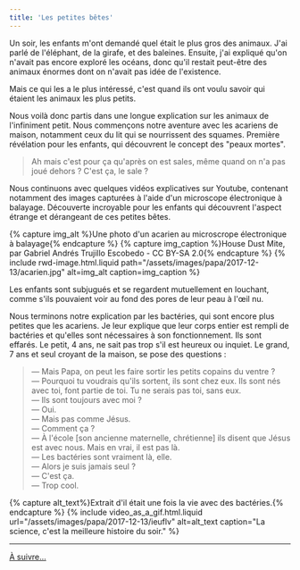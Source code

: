 ```yaml
---
title: 'Les petites bêtes'
---
```


Un soir, les enfants m'ont demandé quel était le plus gros des animaux. J'ai
parlé de l'éléphant, de la girafe, et des baleines. Ensuite, j'ai expliqué qu'on
n'avait pas encore exploré les océans, donc qu'il restait peut-être des animaux
énormes dont on n'avait pas idée de l'existence.

Mais ce qui les a le plus intéressé, c'est quand ils ont voulu savoir qui
étaient les animaux les plus petits.

<!-- more -->

Nous voilà donc partis dans une longue explication sur les animaux de
l'infiniment petit. Nous commençons notre aventure avec les acariens de maison,
notamment ceux du lit qui se nourrissent des squames. Première révélation pour
les enfants, qui découvrent le concept des "peaux mortes".

> Ah mais c'est pour ça qu'après on est sales, même quand on n'a pas joué dehors
> ? C'est ça, le sale ?

Nous continuons avec quelques vidéos explicatives sur Youtube, contenant
notamment des images capturées à l'aide d'un microscope électronique à balayage.
Découverte incroyable pour les enfants qui découvrent l'aspect étrange et
dérangeant de ces petites bêtes.

{% capture img_alt %}Une photo d'un acarien au microscrope électronique à
balayage{% endcapture %} {% capture img_caption %}House Dust Mite, par Gabriel
Andrés Trujillo Escobedo - CC BY-SA 2.0{% endcapture %}
{% include rwd-image.html.liquid
path="/assets/images/papa/2017-12-13/acarien.jpg"
alt=img_alt
caption=img_caption
%}

Les enfants sont subjugués et se regardent mutuellement en louchant, comme s'ils
pouvaient voir au fond des pores de leur peau à l'œil nu.

Nous terminons notre explication par les bactéries, qui sont encore plus petites
que les acariens. Je leur explique que leur corps entier est rempli de bactéries
et qu'elles sont nécessaires à son fonctionnement. Ils sont effarés. Le petit, 4
ans, ne sait pas trop s'il est heureux ou inquiet. Le grand, 7 ans et seul
croyant de la maison, se pose des questions :

> — Mais Papa, on peut les faire sortir les petits copains du ventre ?  
> — Pourquoi tu voudrais qu'ils sortent, ils sont chez eux. Ils sont nés avec
> toi, font partie de toi. Tu ne serais pas toi, sans eux.  
> — Ils sont toujours avec moi ?  
> — Oui.  
> — Mais pas comme Jésus.  
> — Comment ça ?  
> — À l'école [son ancienne maternelle, chrétienne] ils disent que Jésus est
> avec nous. Mais en vrai, il est pas là.  
> — Les bactéries sont vraiment là, elle.  
> — Alors je suis jamais seul ?  
> — C'est ça.  
> — Trop cool.

{% capture alt_text%}Extrait d'il était une fois la vie avec des
bactéries.{% endcapture %} {% include video_as_a_gif.html.liquid
url="/assets/images/papa/2017-12-13/ieuflv"
alt=alt_text
caption="La science, c'est la meilleure histoire du soir."
%}

---

[À suivre…](/2017/12/les-petites-betes-suite/ 'Les petites bêtes (suite)')
